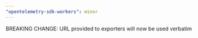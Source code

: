 ```yaml
---
"opentelemetry-sdk-workers": minor
---
```


BREAKING CHANGE: URL provided to exporters will now be used verbatim
